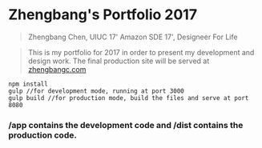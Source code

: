 # Zhengbang's Portfolio 2017
> Zhengbang Chen, UIUC 17' Amazon SDE 17', Designeer For Life

> This is my portfolio for 2017 in order to present my development and design work. The final production site will be served at [zhengbangc.com](http://zhengbangc.com)

```
npm install
gulp //for development mode, running at port 3000
gulp build //for production mode, build the files and serve at port 8080
```

### /app contains the development code and /dist contains the production code. ###